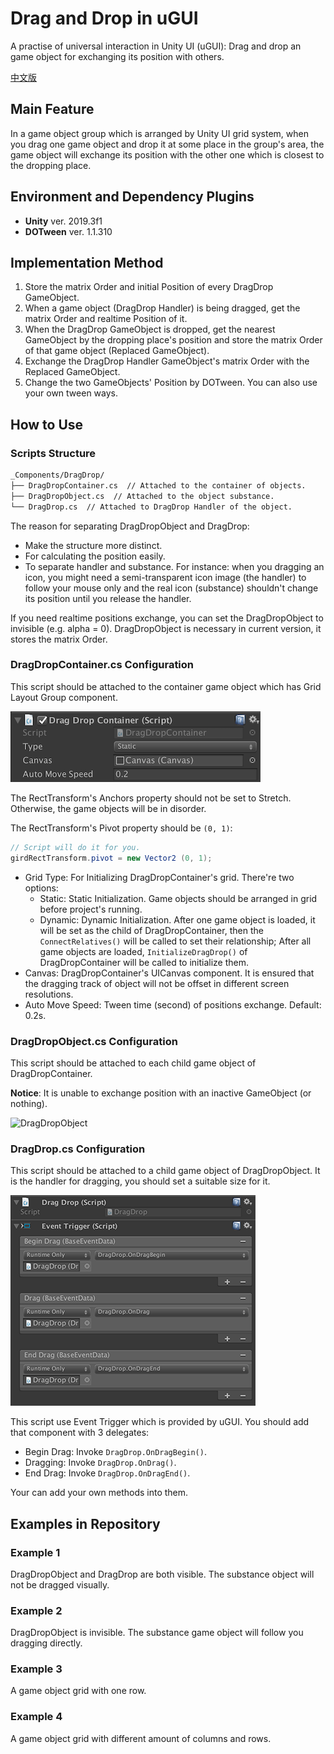 # Drag and Drop in uGUI

A practise of universal interaction in Unity UI (uGUI): Drag and drop an game object for exchanging its position with others.

[中文版](./README_CN.md)

## Main Feature

In a game object group which is arranged by Unity UI grid system, when you drag one game object and drop it at some place in the group's area, the game object will exchange its position with the other one which is closest to the dropping place.

## Environment and Dependency Plugins

- **Unity** ver. 2019.3f1
- **DOTween** ver. 1.1.310

## Implementation Method

1. Store the matrix Order and initial Position of every DragDrop GameObject.
2. When a game object (DragDrop Handler) is being dragged, get the matrix Order and realtime Position of it.
3. When the DragDrop GameObject is dropped, get the nearest GameObject by the dropping place's position and store the matrix Order of that game object (Replaced GameObject).
4. Exchange the DragDrop Handler GameObject's matrix Order with the Replaced GameObject.
5. Change the two GameObjects' Position by DOTween. You can also use your own tween ways.

## How to Use

### Scripts Structure

```txt
_Components/DragDrop/
├── DragDropContainer.cs  // Attached to the container of objects.
├── DragDropObject.cs  // Attached to the object substance.
└── DragDrop.cs  // Attached to DragDrop Handler of the object.
```

The reason for separating DragDropObject and DragDrop:

- Make the structure more distinct.
- For calculating the position easily.
- To separate handler and substance. For instance: when you dragging an icon, you might need a semi-transparent icon image (the handler) to follow your mouse only and the real icon (substance) shouldn't change its position until you release the handler.  

If you need realtime positions exchange, you can set the DragDropObject to invisible (e.g. alpha = 0). DragDropObject is necessary in current version, it stores the matrix Order.

### DragDropContainer.cs Configuration

This script should be attached to the container game object which has Grid Layout Group component.

![DragDropContainer](./doc_attachments/pic0.png)

The RectTransform's Anchors property should not be set to Stretch. Otherwise, the game objects will be in disorder.

The RectTransform's Pivot property should be `(0, 1)`:

```csharp
// Script will do it for you.
girdRectTransform.pivot = new Vector2 (0, 1);
```

- Grid Type: For Initializing DragDropContainer's grid. There're two options:
  - Static: Static Initialization. Game objects should be arranged in grid before project's running.
  - Dynamic: Dynamic Initialization. After one game object is loaded, it will be set as the child of DragDropContainer, then the `ConnectRelatives()` will be called to set their relationship; After all game objects are loaded, `InitializeDragDrop()` of DragDropContainer will be called to initialize them.
- Canvas: DragDropContainer's UICanvas component. It is ensured that the dragging track of object will not be offset in different screen resolutions.
- Auto Move Speed: Tween time (second) of positions exchange. Default: 0.2s.

### DragDropObject.cs Configuration

This script should be attached to each child game object of DragDropContainer.

**Notice**: It is unable to exchange position with an inactive GameObject (or nothing).

![DragDropObject](./doc_attachments/pic1.png)

### DragDrop.cs Configuration

This script should be attached to a child game object of DragDropObject. It is the handler for dragging, you should set a suitable size for it.

![DragDrop](./doc_attachments/pic2.png)

This script use Event Trigger which is provided by uGUI. You should add that component with 3 delegates:

- Begin Drag: Invoke `DragDrop.OnDragBegin()`.
- Dragging: Invoke `DragDrop.OnDrag()`.
- End Drag: Invoke `DragDrop.OnDragEnd()`.

Your can add your own methods into them.

## Examples in Repository

### Example 1

DragDropObject and DragDrop are both visible. The substance object will not be dragged visually.

### Example 2

DragDropObject is invisible. The substance game object will follow you dragging directly.

### Example 3

A game object grid with one row.

### Example 4

A game object grid with different amount of columns and rows.
